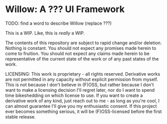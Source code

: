 # Willow: A ??? UI Framework
TODO: find a word to describe Willow (replace ???)

This is a WIP. Like, this is _really_ a WIP.

The contents of this repository are subject to rapid change and/or deletion.
Nothing is constant. You should not expect any promises made herein to come to
fruition. You should not expect any claims made herein to be representative of
the current state of the work or of any past states of the work.

LICENSING: This work is proprietary - all rights reserved. Derivative works
are not permitted in any capacity without explicit permission from myself.
This is not because I don't believe in (F)OSS, but rather because I don't want
to make a licensing decision I'll regret later, nor do I want to spend time
bikeshedding on which license to use. If you want to create a derivative work
of any kind, just reach out to me - as long as you're cool, I can almost
guarantee I'll give you my enthusiastic consent. If this project ever becomes
something serious, it will be (F)OSS-licensed before the first stable release.
